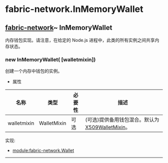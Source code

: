 # fabric-network.InMemoryWallet

## [fabric-network](https://hyperledger.github.io/fabric-sdk-node/release-1.4/module-fabric-network.html)~ InMemoryWallet

内存钱包实现。请注意，在给定的 Node.js 进程中，此类的所有实例之间共享内存状态。

### new InMemoryWallet( [walletmixin])

创建一个内存中钱包的实例。

- 属性

| 名称        | 类型        | 必要性 | 描述                                                                                                                                                      |
| ----------- | ----------- | ------ | --------------------------------------------------------------------------------------------------------------------------------------------------------- |
| walletmixin | WalletMixin | 可选   | (可选)提供备用钱包混合。默认为[X509WalletMixin](https://hyperledger.github.io/fabric-sdk-node/release-1.4/module-fabric-network.X509WalletMixin.html)。 |

实现:

- [module:fabric-network.Wallet](https://hyperledger.github.io/fabric-sdk-node/release-1.4/module-fabric-network.Wallet.html)

---
